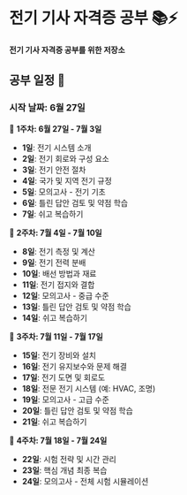 # 전기 기사 자격증 공부 📚⚡️

**전기 기사 자격증 공부를 위한 저장소** 

## 공부 일정 📅

### 시작 날짜: 6월 27일

📅 **1주차: 6월 27일 - 7월 3일**

- **1일**: 전기 시스템 소개
- **2일**: 전기 회로와 구성 요소
- **3일**: 전기 안전 절차
- **4일**: 국가 및 지역 전기 규정
- **5일**: 모의고사 - 전기 기초
- **6일**: 틀린 답안 검토 및 약점 학습
- **7일**: 쉬고 복습하기

📅 **2주차: 7월 4일 - 7월 10일**

- **8일**: 전기 측정 및 계산
- **9일**: 전기 전력 분배
- **10일**: 배선 방법과 재료
- **11일**: 전기 접지와 결합
- **12일**: 모의고사 - 중급 수준
- **13일**: 틀린 답안 검토 및 약점 학습
- **14일**: 쉬고 복습하기

📅 **3주차: 7월 11일 - 7월 17일**

- **15일**: 전기 장비와 설치
- **16일**: 전기 유지보수와 문제 해결
- **17일**: 전기 도면 및 회로도
- **18일**: 전문 전기 시스템 (예: HVAC, 조명)
- **19일**: 모의고사 - 고급 수준
- **20일**: 틀린 답안 검토 및 약점 학습
- **21일**: 쉬고 복습하기

📅 **4주차: 7월 18일 - 7월 24일**

- **22일**: 시험 전략 및 시간 관리
- **23일**: 핵심 개념 최종 복습
- **24일**: 모의고사 - 전체 시험 시뮬레이션

